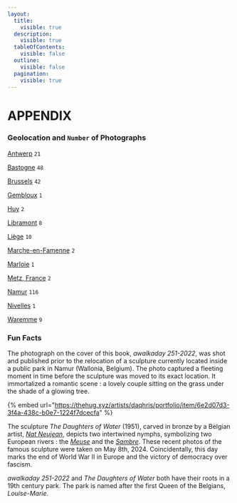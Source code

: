 ```yaml
---
layout:
  title:
    visible: true
  description:
    visible: true
  tableOfContents:
    visible: false
  outline:
    visible: false
  pagination:
    visible: true
---
```


# APPENDIX

### Geolocation and `Number` of Photographs

[Antwerp](https://foundation.app/collection/awalkaday-art?attr=attributes.LOCATION%3AAntwerp%2C+Belgium)  `21`

[Bastogne](https://foundation.app/collection/awalkaday-art?attr=attributes.LOCATION%3ABastogne%2C+Belgium)  `48`

[Brussels](https://foundation.app/collection/awalkaday-art?attr=attributes.LOCATION%3ABrussels%2C+Belgium)  `42`

[Gembloux](https://foundation.app/collection/awalkaday-art?attr=attributes.LOCATION%3AGembloux%2C+Belgium)  `1`

[Huy](https://foundation.app/collection/awalkaday-art?attr=attributes.LOCATION%3AHuy%2C+Belgium)  `2`

[Libramont](https://foundation.app/collection/awalkaday-art?attr=attributes.LOCATION%3ALibramont%2C+Belgium)  `8`

[Liège](https://foundation.app/collection/awalkaday-art?attr=attributes.LOCATION%3ALi%C3%A8ge%2C+Belgium)  `10`

[Marche-en-Famenne](https://foundation.app/collection/awalkaday-art?attr=attributes.LOCATION%3AMarche-en-Famenne%2C+Belgium)  `2`

[Marloie](https://foundation.app/collection/awalkaday-art?attr=attributes.LOCATION%3AMarloie%2C+Belgium)  `1`

[Metz, France](https://foundation.app/collection/awalkaday-art?attr=attributes.LOCATION%3AMetz%2C+France)  `2`

[Namur](https://foundation.app/collection/awalkaday-art?attr=attributes.LOCATION%3ANamur%2C+Belgium)  `116`

[Nivelles](https://foundation.app/collection/awalkaday-art?attr=attributes.LOCATION%3ANivelles%2C+Belgium)  `1`

[Waremme](https://foundation.app/collection/awalkaday-art?attr=attributes.LOCATION%3AWaremme%2C+Belgium)  `9`



### Fun Facts

The photograph on the cover of this book, _awalkaday 251-2022_, was shot and published prior to the relocation of a sculpture currently located inside a public park in Namur (Wallonia, Belgium). The photo captured a fleeting moment in time before the sculpture was moved to its exact location. It immortalized a romantic scene : a lovely couple sitting on the grass under the shade of a glowing tree.&#x20;

{% embed url="https://thehug.xyz/artists/daqhris/portfolio/item/6e2d07d3-3f4a-438c-b0e7-1224f7dcecfa" %}

The sculpture _The Daughters of Water_ (1951), carved in bronze by a Belgian artist, [_Nat Neujean_](https://www.natneujean.com/), depicts two intertwined nymphs, symbolizing two European rivers : the [_Meuse_](https://en.wikipedia.org/wiki/Meuse) and the [_Sambre_](https://en.wikipedia.org/wiki/Sambre). These recent photos of the famous sculpture were taken on May 8th, 2024. Coincidentally, this day marks the end of World War II in Europe and the victory of democracy over fascism.

_awalkaday 251-2022_ and _The Daughters of Water_ both have their roots in a 19th century park. The park is named after the first Queen of the Belgians, _Louise-Marie_.&#x20;



<div>

<figure><img src=".gitbook/assets/IMG_20240508_162716_4.jpg" alt=""><figcaption></figcaption></figure>

 

<figure><img src=".gitbook/assets/IMG_20240508_162733_3-01.jpeg" alt=""><figcaption></figcaption></figure>

 

<figure><img src=".gitbook/assets/IMG_20240508_162755_1-01.jpeg" alt=""><figcaption></figcaption></figure>

 

<figure><img src=".gitbook/assets/IMG_20240508_162807_3-01.jpeg" alt=""><figcaption></figcaption></figure>

</div>

